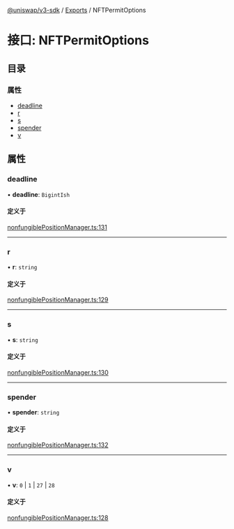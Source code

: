 [@uniswap/v3-sdk](../README.md) / [Exports](../modules.md) / NFTPermitOptions

# 接口: NFTPermitOptions

## 目录

### 属性

- [deadline](NFTPermitOptions.md#deadline)
- [r](NFTPermitOptions.md#r)
- [s](NFTPermitOptions.md#s)
- [spender](NFTPermitOptions.md#spender)
- [v](NFTPermitOptions.md#v)

## 属性

### deadline

• **deadline**: `BigintIsh`

#### 定义于

[nonfungiblePositionManager.ts:131](https://github.com/Uniswap/v3-sdk/blob/08a7c05/src/nonfungiblePositionManager.ts#L131)

___

### r

• **r**: `string`

#### 定义于

[nonfungiblePositionManager.ts:129](https://github.com/Uniswap/v3-sdk/blob/08a7c05/src/nonfungiblePositionManager.ts#L129)

___

### s

• **s**: `string`

#### 定义于

[nonfungiblePositionManager.ts:130](https://github.com/Uniswap/v3-sdk/blob/08a7c05/src/nonfungiblePositionManager.ts#L130)

___

### spender

• **spender**: `string`

#### 定义于

[nonfungiblePositionManager.ts:132](https://github.com/Uniswap/v3-sdk/blob/08a7c05/src/nonfungiblePositionManager.ts#L132)

___

### v

• **v**: ``0`` \| ``1`` \| ``27`` \| ``28``

#### 定义于

[nonfungiblePositionManager.ts:128](https://github.com/Uniswap/v3-sdk/blob/08a7c05/src/nonfungiblePositionManager.ts#L128)